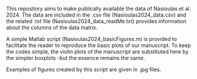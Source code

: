 This repository aims to make publically available the data of Nasioulas et al. 2024. 
The data are included in the .csv file (Nasioulas2024_data.csv) and the related .txt file (Nasioulas2024_data_readMe.txt) provides information about the columns of the data matrix. 

A simple Matlab script (Nasioulas2024_basicFigures.m) is provided to facilitate the reader to reproduce the basic plots of our manuscript. 
To keep the codes simple, the violin plots of the manuscript are substituted here by the simpler boxplots -but the essence remains the same.

Examples of figures created by this script are given in .jpg files.
